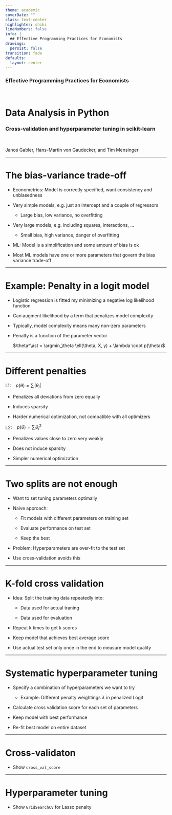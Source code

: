 ```yaml
---
theme: academic
coverDate: ""
class: text-center
highlighter: shiki
lineNumbers: false
info: |
  ## Effective Programming Practices for Economists
drawings:
  persist: false
transition: fade
defaults:
  layout: center
---
```


### Effective Programming Practices for Economists

<br/>

# Data Analysis in Python

### Cross-validation and hyperparameter tuning in scikit-learn

<br/>


Janoś Gabler, Hans-Martin von Gaudecker, and Tim Mensinger

---

# The bias-variance trade-off

- Econometrics: Model is correctly specified, want consistency and unbiasedness

- Very simple models, e.g. just an intercept and a couple of regressors

  - Large bias, low variance, no overfitting

- Very large models, e.g. including squares, interactions, ...

  - Small bias, high variance, danger of overfitting

- ML: Model is a simplification and some amount of bias is ok

- Most ML models have one or more parameters that govern the bias variance trade-off


---

# Example: Penalty in a logit model

- Logistic regression is fitted my minimizing a negative log likelihood function

- Can augment likelihood by a term that penalizes model complexity

- Typically, model complexity means many non-zero parameters

- Penalty is a function of the parameter vector

  $\theta^\ast = \argmin_\theta \ell(\theta; X, y) + \lambda \cdot p(\theta)$


---

# Different penalties

L1: &nbsp;&nbsp; $p(\theta) = \sum_i |\theta_i|$

  - Penalizes all deviations from zero equally

  - Induces sparsity

  - Harder numerical optimization, not compatible with all optimizers

L2: &nbsp;&nbsp; $p(\theta) = \sum_i \theta_i^2$

- Penalizes values close to zero very weakly

- Does not induce sparsity

- Simpler numerical optimization




---

# Two splits are not enough

- Want to set tuning parameters optimally

- Naive approach:

  - Fit models with different parameters on training set

  - Evaluate performance on test set

  - Keep the best

- Problem: Hyperparameters are over-fit to the test set

- Use cross-validation avoids this


---

# K-fold cross validation

- Idea: Split the training data repeatedly into:

  - Data used for actual traning

  - Data used for evaluation

- Repeat k times to get k scores

- Keep model that achieves best average score

- Use actual test set only once in the end to measure model quality



---

# Systematic hyperparameter tuning

- Specify a combination of hyperparameters we want to try

  - Example: Different penalty weightings $\lambda$ in penalized Logit

- Calculate cross validation score for each set of parameters

- Keep model with best performance

- Re-fit best model on entire dataset


---

# Cross-validaton

- Show `cross_val_score`

---

# Hyperparameter tuning

- Show `GridSearchCV` for Lasso penalty
